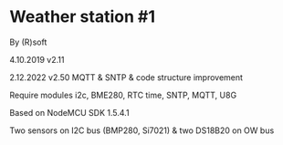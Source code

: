 Weather station #1
==================

By (R)soft 

4.10.2019 v2.11

2.12.2022 v2.50 MQTT & SNTP & code structure improvement

Require modules i2c, BME280, RTC time, SNTP, MQTT, U8G

Based on NodeMCU SDK 1.5.4.1

Two sensors on I2C bus (BMP280, Si7021) & two DS18B20 on OW bus

